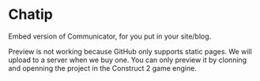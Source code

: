 # Chatip
Embed version of Communicator, for you put in your site/blog.

Preview is not working because GitHub only supports static pages. We will upload to a server when we buy one.
You can only preview it by clonning and openning the project in the Construct 2 game engine.
